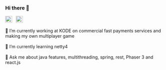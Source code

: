### Hi there 👋

<a href="https://www.linkedin.com/in/tfkfan">
  <img alt="Artem on LinkedIn" width="22px" src="https://cdn.jsdelivr.net/npm/simple-icons@v3/icons/linkedin.svg" /></a> &nbsp;
<a href="https://vk.com/tfkonelove">
  <img alt="Artem's VK" width="22px" src="https://cdn.jsdelivr.net/npm/simple-icons@v3/icons/vk.svg" /></a> &nbsp;
  
🔭 I’m currently working at KODE on commercial fast payments services and making my own multiplayer game <br></br>
🌱 I’m currently learning netty4 <br></br>
💬 Ask me about java features, multithreading, spring, rest, Phaser 3 and react.js <br></br>

